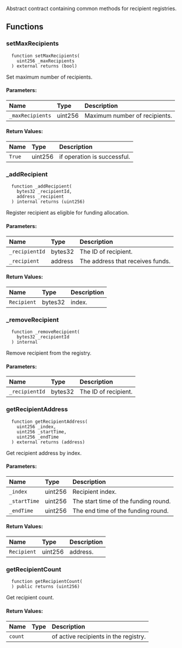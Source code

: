 
Abstract contract containing common methods for recipient registries.

## Functions
### setMaxRecipients
```solidity
  function setMaxRecipients(
    uint256 _maxRecipients
  ) external returns (bool)
```

Set maximum number of recipients.

#### Parameters:
| Name | Type | Description                                                          |
| :--- | :--- | :------------------------------------------------------------------- |
|`_maxRecipients` | uint256 | Maximum number of recipients.

#### Return Values:
| Name                           | Type          | Description                                                                  |
| :----------------------------- | :------------ | :--------------------------------------------------------------------------- |
|`True`| uint256 | if operation is successful.
### _addRecipient
```solidity
  function _addRecipient(
    bytes32 _recipientId,
    address _recipient
  ) internal returns (uint256)
```

Register recipient as eligible for funding allocation.

#### Parameters:
| Name | Type | Description                                                          |
| :--- | :--- | :------------------------------------------------------------------- |
|`_recipientId` | bytes32 | The ID of recipient.
|`_recipient` | address | The address that receives funds.

#### Return Values:
| Name                           | Type          | Description                                                                  |
| :----------------------------- | :------------ | :--------------------------------------------------------------------------- |
|`Recipient`| bytes32 | index.
### _removeRecipient
```solidity
  function _removeRecipient(
    bytes32 _recipientId
  ) internal
```

Remove recipient from the registry.

#### Parameters:
| Name | Type | Description                                                          |
| :--- | :--- | :------------------------------------------------------------------- |
|`_recipientId` | bytes32 | The ID of recipient.

### getRecipientAddress
```solidity
  function getRecipientAddress(
    uint256 _index,
    uint256 _startTime,
    uint256 _endTime
  ) external returns (address)
```

Get recipient address by index.

#### Parameters:
| Name | Type | Description                                                          |
| :--- | :--- | :------------------------------------------------------------------- |
|`_index` | uint256 | Recipient index.
|`_startTime` | uint256 | The start time of the funding round.
|`_endTime` | uint256 | The end time of the funding round.

#### Return Values:
| Name                           | Type          | Description                                                                  |
| :----------------------------- | :------------ | :--------------------------------------------------------------------------- |
|`Recipient`| uint256 | address.
### getRecipientCount
```solidity
  function getRecipientCount(
  ) public returns (uint256)
```

Get recipient count.


#### Return Values:
| Name                           | Type          | Description                                                                  |
| :----------------------------- | :------------ | :--------------------------------------------------------------------------- |
|`count`|  | of active recipients in the registry.

